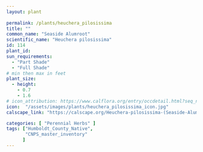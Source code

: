```yaml
---
layout: plant
 
permalink: /plants/heuchera_pilosissima
title: ""
common_name: "Seaside Alumroot"
scientific_name: "Heuchera pilosissima"
id: 114
plant_id: 
sun_requirements:
  - "Part Shade"
  - "Full Shade"
# min then max in feet
plant_size:
  - height: 
    - 0.7
    - 1.6
# icon_attribution: https://www.calflora.org/entry/occdetail.html?seq_num=po89575 
icon:  "/assets/images/plants/heuchera_pilosissima_icon.jpg"
calscape_link: "https://calscape.org/Heuchera-pilosissima-(Seaside-Alumroot)"

categories: [ "Perennial Herbs" ]
tags: ["Humboldt_County_Native",
       "CNPS_master_inventory"
      ]
---
```





